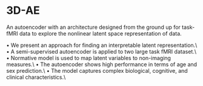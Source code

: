 # 3D-AE
An autoencoder with an architecture designed from the ground up for task-fMRI data to explore the nonlinear latent space representation of data.

•	We present an approach for finding an interpretable latent representation.\\
•	A semi-supervised autoencoder is applied to two large task fMRI dataset.\\
•	Normative model is used to map latent variables to non-imaging measures.\\
•	The autoencoder shows high performance in terms of age and sex prediction.\\
•	The model captures complex biological, cognitive, and clinical characteristics.\\
